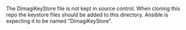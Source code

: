 The DimagiKeyStore file is not kept in source control.  When cloning this repo
the keystore files should be added to this directory.  Ansible is expecting it
to be named "DimagiKeyStore".
